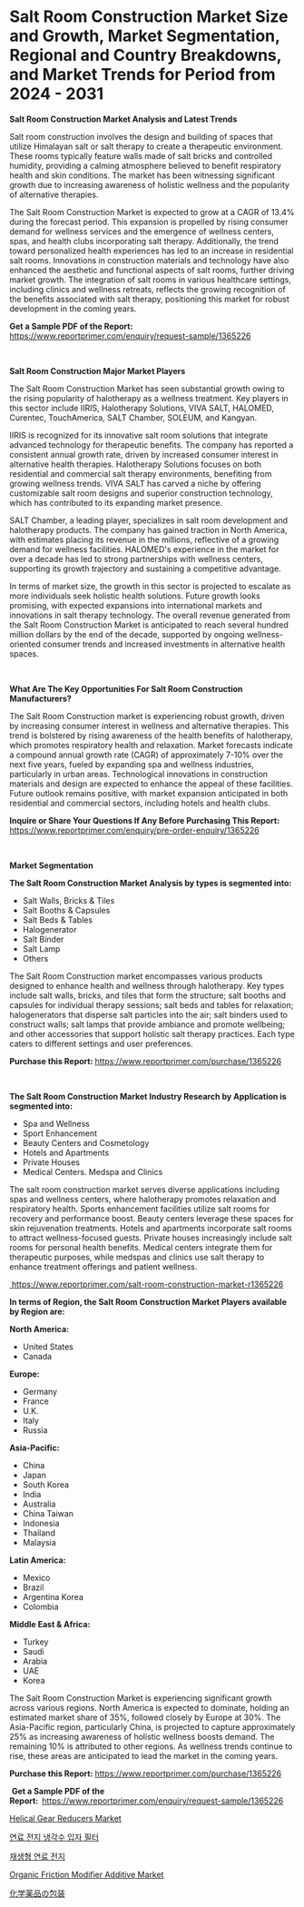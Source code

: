 <p><h1>Salt Room Construction Market Size and Growth, Market Segmentation, Regional and Country Breakdowns, and Market Trends for Period from 2024 -  2031</h1></p><p><strong>Salt Room Construction Market Analysis and Latest Trends</strong></p>
<p><p>Salt room construction involves the design and building of spaces that utilize Himalayan salt or salt therapy to create a therapeutic environment. These rooms typically feature walls made of salt bricks and controlled humidity, providing a calming atmosphere believed to benefit respiratory health and skin conditions. The market has been witnessing significant growth due to increasing awareness of holistic wellness and the popularity of alternative therapies.</p><p>The Salt Room Construction Market is expected to grow at a CAGR of 13.4% during the forecast period. This expansion is propelled by rising consumer demand for wellness services and the emergence of wellness centers, spas, and health clubs incorporating salt therapy. Additionally, the trend toward personalized health experiences has led to an increase in residential salt rooms. Innovations in construction materials and technology have also enhanced the aesthetic and functional aspects of salt rooms, further driving market growth. The integration of salt rooms in various healthcare settings, including clinics and wellness retreats, reflects the growing recognition of the benefits associated with salt therapy, positioning this market for robust development in the coming years.</p></p>
<p><strong>Get a Sample PDF of the Report:&nbsp;</strong> <a href="https://www.reportprimer.com/enquiry/request-sample/1365226">https://www.reportprimer.com/enquiry/request-sample/1365226</a></p>
<p>&nbsp;</p>
<p><strong>Salt Room Construction Major Market Players</strong></p>
<p><p>The Salt Room Construction Market has seen substantial growth owing to the rising popularity of halotherapy as a wellness treatment. Key players in this sector include IIRIS, Halotherapy Solutions, VIVA SALT, HALOMED, Curentec, TouchAmerica, SALT Chamber, SOLEUM, and Kangyan. </p><p>IIRIS is recognized for its innovative salt room solutions that integrate advanced technology for therapeutic benefits. The company has reported a consistent annual growth rate, driven by increased consumer interest in alternative health therapies. Halotherapy Solutions focuses on both residential and commercial salt therapy environments, benefiting from growing wellness trends. VIVA SALT has carved a niche by offering customizable salt room designs and superior construction technology, which has contributed to its expanding market presence.</p><p>SALT Chamber, a leading player, specializes in salt room development and halotherapy products. The company has gained traction in North America, with estimates placing its revenue in the millions, reflective of a growing demand for wellness facilities. HALOMED's experience in the market for over a decade has led to strong partnerships with wellness centers, supporting its growth trajectory and sustaining a competitive advantage.</p><p>In terms of market size, the growth in this sector is projected to escalate as more individuals seek holistic health solutions. Future growth looks promising, with expected expansions into international markets and innovations in salt therapy technology. The overall revenue generated from the Salt Room Construction Market is anticipated to reach several hundred million dollars by the end of the decade, supported by ongoing wellness-oriented consumer trends and increased investments in alternative health spaces.</p></p>
<p>&nbsp;</p>
<p><strong>What Are The Key Opportunities For Salt Room Construction Manufacturers?</strong></p>
<p><p>The Salt Room Construction market is experiencing robust growth, driven by increasing consumer interest in wellness and alternative therapies. This trend is bolstered by rising awareness of the health benefits of halotherapy, which promotes respiratory health and relaxation. Market forecasts indicate a compound annual growth rate (CAGR) of approximately 7-10% over the next five years, fueled by expanding spa and wellness industries, particularly in urban areas. Technological innovations in construction materials and design are expected to enhance the appeal of these facilities. Future outlook remains positive, with market expansion anticipated in both residential and commercial sectors, including hotels and health clubs.</p></p>
<p><strong>Inquire or Share Your Questions If Any Before Purchasing This Report:</strong> <a href="https://www.reportprimer.com/enquiry/pre-order-enquiry/1365226">https://www.reportprimer.com/enquiry/pre-order-enquiry/1365226</a></p>
<p>&nbsp;</p>
<p><strong>Market Segmentation</strong></p>
<p><strong>The Salt Room Construction Market Analysis by types is segmented into:</strong></p>
<p><ul><li>Salt Walls, Bricks & Tiles</li><li>Salt Booths & Capsules</li><li>Salt Beds & Tables</li><li>Halogenerator</li><li>Salt Binder</li><li>Salt Lamp</li><li>Others</li></ul></p>
<p><p>The Salt Room Construction market encompasses various products designed to enhance health and wellness through halotherapy. Key types include salt walls, bricks, and tiles that form the structure; salt booths and capsules for individual therapy sessions; salt beds and tables for relaxation; halogenerators that disperse salt particles into the air; salt binders used to construct walls; salt lamps that provide ambiance and promote wellbeing; and other accessories that support holistic salt therapy practices. Each type caters to different settings and user preferences.</p></p>
<p><strong>Purchase this Report:&nbsp;</strong><a href="https://www.reportprimer.com/purchase/1365226">https://www.reportprimer.com/purchase/1365226</a></p>
<p>&nbsp;</p>
<p><strong>The Salt Room Construction Market Industry Research by Application is segmented into:</strong></p>
<p><ul><li>Spa and Wellness</li><li>Sport Enhancement</li><li>Beauty Centers and Cosmetology</li><li>Hotels and Apartments</li><li>Private Houses</li><li>Medical Centers. Medspa and Clinics</li></ul></p>
<p><p>The salt room construction market serves diverse applications including spas and wellness centers, where halotherapy promotes relaxation and respiratory health. Sports enhancement facilities utilize salt rooms for recovery and performance boost. Beauty centers leverage these spaces for skin rejuvenation treatments. Hotels and apartments incorporate salt rooms to attract wellness-focused guests. Private houses increasingly include salt rooms for personal health benefits. Medical centers integrate them for therapeutic purposes, while medspas and clinics use salt therapy to enhance treatment offerings and patient wellness.</p></p>
<p><a href="https://www.reportprimer.com/salt-room-construction-market-r1365226">&nbsp;https://www.reportprimer.com/salt-room-construction-market-r1365226</a></p>
<p><strong>In terms of Region, the Salt Room Construction Market Players available by Region are:</strong></p>
<p>
    <p> <strong> North America: </strong>
        <ul>
            <li>United States</li>
            <li>Canada</li>
        </ul>
        </p> 
    <p> <strong> Europe: </strong>
        <ul>
            <li>Germany</li>
            <li>France</li>
            <li>U.K.</li>
            <li>Italy</li>
            <li>Russia</li>
        </ul>
        </p> 
    <p> <strong> Asia-Pacific: </strong>
        <ul>
            <li>China</li>
            <li>Japan</li>
            <li>South Korea</li>
            <li>India</li>
            <li>Australia</li>
            <li>China Taiwan</li>
            <li>Indonesia</li>
            <li>Thailand</li>
            <li>Malaysia</li>
        </ul>
        </p> 
    <p> <strong> Latin America: </strong>
        <ul>
            <li>Mexico</li>
            <li>Brazil</li>
            <li>Argentina Korea</li>
            <li>Colombia</li>
        </ul>
        </p> 
    <p> <strong> Middle East & Africa: </strong>
        <ul>
            <li>Turkey</li>
            <li>Saudi</li>
            <li>Arabia</li>
            <li>UAE</li>
            <li>Korea</li>
        </ul>
    </p>
    </p>
<p><p>The Salt Room Construction Market is experiencing significant growth across various regions. North America is expected to dominate, holding an estimated market share of 35%, followed closely by Europe at 30%. The Asia-Pacific region, particularly China, is projected to capture approximately 25% as increasing awareness of holistic wellness boosts demand. The remaining 10% is attributed to other regions. As wellness trends continue to rise, these areas are anticipated to lead the market in the coming years.</p></p>
<p><strong>Purchase this Report: </strong><a href="https://www.reportprimer.com/purchase/1365226">https://www.reportprimer.com/purchase/1365226</a></p>
<p>&nbsp;<strong>Get a Sample PDF of the Report:&nbsp;&nbsp;</strong><a href="https://www.reportprimer.com/enquiry/request-sample/1365226">https://www.reportprimer.com/enquiry/request-sample/1365226</a></p>
<p><strong></strong></p>
<p><p><a href="https://www.linkedin.com/pulse/global-helical-gear-reducers-market-opportunities-challenges2024-fkgjc?trackingId=T61HQPBZSAu2ST1JNoWYDg%3D%3D">Helical Gear Reducers Market</a></p><p><a href="https://medium.com/@cornishaerials/%EC%97%B0%EB%A3%8C%EC%A0%84%EC%A7%80-%EB%83%89%EA%B0%81%EC%88%98-%EC%9E%85%EC%9E%90-%ED%95%84%ED%84%B0-%EC%8B%9C%EC%9E%A5%EC%9D%80-%EC%96%B4%EB%96%BB%EA%B2%8C-%EB%B0%9C%EC%A0%84%ED%95%A0-%EA%B2%83%EC%9D%B8%EA%B0%80-2024%EB%85%84%EB%B6%80%ED%84%B0-2031%EB%85%84%EA%B9%8C%EC%A7%80%EC%9D%98-%EC%A3%BC%EC%9A%94-%EC%8B%9C%EC%9E%A5-%EB%8F%99%ED%96%A5%EA%B3%BC-%EC%A7%80%EC%97%AD-%EC%97%AD%ED%95%99-290c4432096e?postPublishedType=repub">연료 전지 냉각수 입자 필터</a></p><p><a href="https://medium.com/@cornishaerials/%EC%9E%AC%EC%83%9D-%EC%97%B0%EB%A3%8C-%EC%A0%84%EC%A7%80-%EC%8B%9C%EC%9E%A5-%EB%8F%99%ED%96%A5-%EB%B0%8F-%EC%A0%84%EB%9E%B5%EC%A0%81-%EC%8B%9C%EC%9E%A5-%ED%86%B5%EC%B0%B0%EB%A0%A5-2024-2031-4cf1d8458c85?postPublishedType=repub">재생형 연료 전지</a></p><p><a href="https://issuu.com/reportprime-2/docs/organic-friction-modifier-additive-_f561a74ffc0375">Organic Friction Modifier Additive Market</a></p><p><a href="https://medium.com/@nonabeer1935/%E5%8C%96%E5%AD%A6%E8%96%AC%E5%93%81%E5%8C%85%E8%A3%85%E5%B8%82%E5%A0%B4%E3%81%AE%E3%82%B7%E3%82%A7%E3%82%A2%E3%81%A8%E5%B8%82%E5%A0%B4%E5%88%86%E6%9E%90-2024%E5%B9%B4%E3%81%8B%E3%82%892031%E5%B9%B4%E3%81%BE%E3%81%A7%E3%81%AE%E6%88%90%E9%95%B7%E3%83%88%E3%83%AC%E3%83%B3%E3%83%89%E3%81%A8%E4%BA%88%E6%B8%AC-8cc05155acb4">化学薬品の包装</a></p></p>